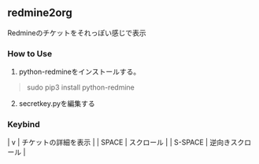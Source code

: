 ## redmine2org

Redmineのチケットをそれっぽい感じで表示

### How to Use

1. python-redmineをインストールする。

> sudo pip3 install python-redmine
    
2. secretkey.pyを編集する

### Keybind

| v       | チケットの詳細を表示 |
| SPACE   | スクロール           |
| S-SPACE | 逆向きスクロール     |

